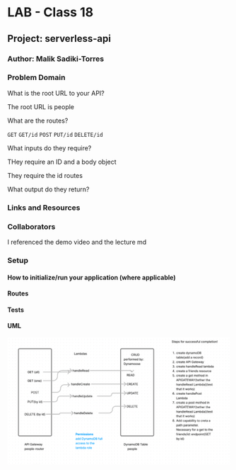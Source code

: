 # LAB - Class 18

## Project: serverless-api

### Author:  Malik Sadiki-Torres

### Problem Domain

What is the root URL to your API?

The root URL is people

What are the routes?

`GET`
`GET/id`
`POST`
`PUT/id`
`DELETE/id`


What inputs do they require?

THey require an ID and a body object


They require the id routes

What output do they return?


### Links and Resources


### Collaborators
I referenced the demo video and the lecture md

### Setup




#### How to initialize/run your application (where applicable)


#### Routes


#### Tests

#### UML

![UML image](./assets/dynamo.png)
